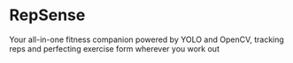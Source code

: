 # RepSense
Your all-in-one fitness companion powered by YOLO and OpenCV, tracking reps and perfecting exercise form wherever you work out
